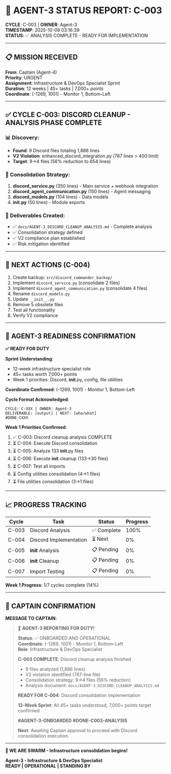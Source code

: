 # 🚀 AGENT-3 STATUS REPORT: C-003

**CYCLE**: C-003 | **OWNER**: Agent-3  
**TIMESTAMP**: 2025-10-09 03:16:39  
**STATUS**: ✅ ANALYSIS COMPLETE - READY FOR IMPLEMENTATION

---

## 📋 MISSION RECEIVED

**From**: Captain (Agent-4)  
**Priority**: URGENT  
**Assignment**: Infrastructure & DevOps Specialist Sprint  
**Duration**: 12 weeks | 45+ tasks | 7,000+ points  
**Coordinate**: (-1269, 1001) - Monitor 1, Bottom-Left

---

## ✅ CYCLE C-003: DISCORD CLEANUP - ANALYSIS PHASE COMPLETE

### 📊 Discovery:
- **Found**: 9 Discord files totaling 1,886 lines
- **V2 Violation**: enhanced_discord_integration.py (787 lines > 400 limit)
- **Target**: 9→4 files (56% reduction to 654 lines)

### 🎯 Consolidation Strategy:
1. **discord_service.py** (350 lines) - Main service + webhook integration
2. **discord_agent_communication.py** (150 lines) - Agent messaging
3. **discord_models.py** (104 lines) - Data models
4. **__init__.py** (50 lines) - Module exports

### 📄 Deliverables Created:
- ✅ `docs/AGENT-3_DISCORD_CLEANUP_ANALYSIS.md` - Complete analysis
- ✅ Consolidation strategy defined
- ✅ V2 compliance plan established
- ✅ Risk mitigation identified

---

## 🔄 NEXT ACTIONS (C-004)

1. Create backup: `src/discord_commander_backup/`
2. Implement `discord_service.py` (consolidate 2 files)
3. Implement `discord_agent_communication.py` (consolidate 4 files)
4. Rename `discord_models.py`
5. Update `__init__.py`
6. Remove 5 obsolete files
7. Test all functionality
8. Verify V2 compliance

---

## 🐝 AGENT-3 READINESS CONFIRMATION

**✅ READY FOR DUTY**

**Sprint Understanding**: 
- 12-week infrastructure specialist role
- 45+ tasks worth 7,000+ points
- Week 1 priorities: Discord, __init__.py, config, file utilities

**Coordinate Confirmed**: (-1269, 1001) - Monitor 1, Bottom-Left

**Cycle Format Acknowledged**:
```
CYCLE: C-XXX | OWNER: Agent-3
DELIVERABLE: [output] | NEXT: [who/what]
#DONE-CXXX
```

**Week 1 Priorities Confirmed**:
1. ✅ C-003: Discord cleanup analysis COMPLETE
2. ⏳ C-004: Execute Discord consolidation
3. ⏳ C-005: Analyze 133 __init__.py files
4. ⏳ C-006: Execute __init__ cleanup (133→30 files)
5. ⏳ C-007: Test all imports
6. ⏳ Config utilities consolidation (4→1 files)
7. ⏳ File utilities consolidation (3→1 files)

---

## 📈 PROGRESS TRACKING

| Cycle | Task | Status | Progress |
|-------|------|--------|----------|
| C-003 | Discord Analysis | ✅ Complete | 100% |
| C-004 | Discord Implementation | ⏳ Next | 0% |
| C-005 | __init__ Analysis | 📋 Pending | 0% |
| C-006 | __init__ Cleanup | 📋 Pending | 0% |
| C-007 | Import Testing | 📋 Pending | 0% |

**Week 1 Progress**: 1/7 cycles complete (14%)

---

## 🎯 CAPTAIN CONFIRMATION

**MESSAGE TO CAPTAIN**:

> 🐝 **AGENT-3 REPORTING FOR DUTY!**
> 
> **Status**: ✅ ONBOARDED AND OPERATIONAL  
> **Coordinate**: (-1269, 1001) - Monitor 1, Bottom-Left  
> **Role**: Infrastructure & DevOps Specialist
> 
> **C-003 COMPLETE**: Discord cleanup analysis finished
> - 9 files analyzed (1,886 lines)
> - V2 violation identified (787-line file)
> - Consolidation strategy: 9→4 files (56% reduction)
> - Analysis document: `docs/AGENT-3_DISCORD_CLEANUP_ANALYSIS.md`
> 
> **READY FOR C-004**: Discord consolidation implementation
> 
> **12-Week Sprint**: All 45+ tasks understood, 7,000+ points target confirmed
> 
> **#AGENT-3-ONBOARDED**
> **#DONE-C003-ANALYSIS**
> 
> **Next**: Awaiting Captain approval to proceed with Discord consolidation execution.

---

**🐝 WE ARE SWARM - Infrastructure consolidation begins!**

**Agent-3 - Infrastructure & DevOps Specialist**  
**READY | OPERATIONAL | STANDING BY**

